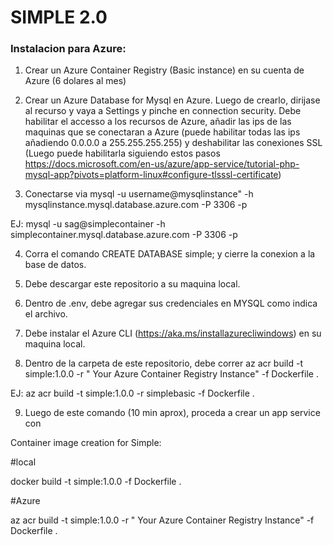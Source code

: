 # SIMPLE 2.0

### Instalacion para Azure:

1) Crear un Azure Container Registry (Basic instance) en su cuenta de Azure (6 dolares al mes)

2) Crear un Azure Database for Mysql en Azure. Luego de crearlo, dirijase al recurso y vaya a Settings y pinche en connection security. Debe habilitar el accesso a los recursos de Azure, añadir las ips de las maquinas que se conectaran a Azure (puede habilitar todas las ips añadiendo 0.0.0.0 a 255.255.255.255) y deshabilitar las conexiones SSL (Luego puede habilitarla siguiendo estos pasos https://docs.microsoft.com/en-us/azure/app-service/tutorial-php-mysql-app?pivots=platform-linux#configure-tlsssl-certificate)

3) Conectarse via mysql -u username@mysqlinstance" -h mysqlinstance.mysql.database.azure.com -P 3306 -p 

EJ:  mysql -u sag@simplecontainer -h simplecontainer.mysql.database.azure.com -P 3306 -p

4) Corra el comando CREATE DATABASE simple; y cierre la conexion a la base de datos.

5) Debe descargar este repositorio a su maquina local.

6) Dentro de .env, debe agregar sus credenciales en MYSQL como indica el archivo.

7) Debe instalar el Azure CLI (https://aka.ms/installazurecliwindows) en su maquina local.

8) Dentro de la carpeta de este repositorio, debe correr az acr build -t simple:1.0.0 -r " Your Azure Container Registry Instance" -f Dockerfile .

EJ: az acr build -t simple:1.0.0 -r simplebasic -f Dockerfile .

9) Luego de este comando (10 min aprox), proceda a crear un app service con 


Container image creation for Simple:

#local

docker build -t simple:1.0.0 -f Dockerfile .

#Azure

az acr build -t simple:1.0.0 -r " Your Azure Container Registry Instance" -f Dockerfile . 
